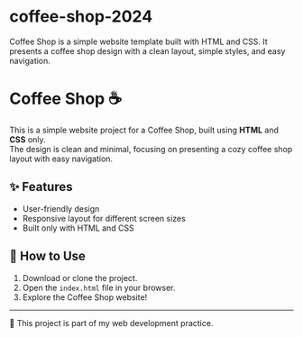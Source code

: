 # coffee-shop-2024
Coffee Shop is a simple website template built with HTML and CSS. It presents a coffee shop design with a clean layout, simple styles, and easy navigation.

# Coffee Shop ☕

This is a simple website project for a Coffee Shop, built using **HTML** and **CSS** only.  
The design is clean and minimal, focusing on presenting a cozy coffee shop layout with easy navigation.

## ✨ Features
- User-friendly design  
- Responsive layout for different screen sizes  
- Built only with HTML and CSS  

## 🚀 How to Use
1. Download or clone the project.  
2. Open the `index.html` file in your browser.  
3. Explore the Coffee Shop website!  

---

🔹 This project is part of my web development practice.
